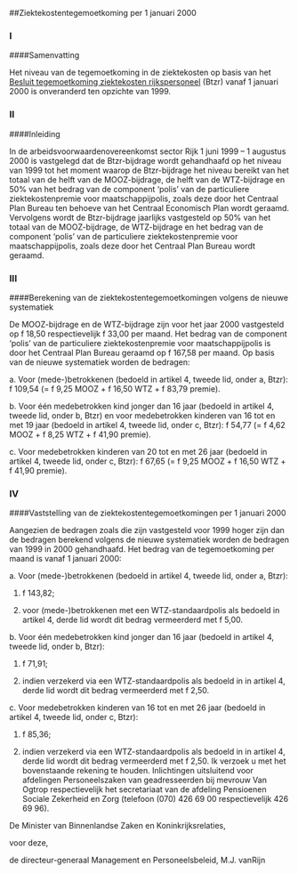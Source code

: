 <meta http-equiv='Content-Type' content='text/html; charset=utf-8' />

##Ziektekostentegemoetkoming per 1 januari 2000

### I  

####Samenvatting

Het niveau van de tegemoetkoming in de ziektekosten op basis van het [Besluit tegemoetkoming ziektekosten rijkspersoneel](../../../../../../../AMvB/besluit/tegemoetkoming/ziektekosten/rijkspersoneel/BWBR0006855/README.md) (Btzr) vanaf 1 januari 2000 is onveranderd ten opzichte van 1999.    
### II  

####Inleiding

In de arbeidsvoorwaardenovereenkomst sector Rijk 1 juni 1999 – 1 augustus 2000 is vastgelegd dat de Btzr-bijdrage wordt gehandhaafd op het niveau van 1999 tot het moment waarop de Btzr-bijdrage het niveau bereikt van het totaal van de helft van de MOOZ-bijdrage, de helft van de WTZ-bijdrage en 50% van het bedrag van de component ‘polis’ van de particuliere ziektekostenpremie voor maatschappijpolis, zoals deze door het Centraal Plan Bureau ten behoeve van het Centraal Economisch Plan wordt geraamd. Vervolgens wordt de Btzr-bijdrage jaarlijks vastgesteld op 50% van het totaal van de MOOZ-bijdrage, de WTZ-bijdrage en het bedrag van de component ‘polis’ van de particuliere ziektekostenpremie voor maatschappijpolis, zoals deze door het Centraal Plan Bureau wordt geraamd.    
### III  

####Berekening van de ziektekostentegemoetkomingen volgens de nieuwe systematiek

De MOOZ-bijdrage en de WTZ-bijdrage zijn voor het jaar 2000 vastgesteld op f 18,50 respectievelijk f 33,00 per maand. Het bedrag van de component ‘polis’ van de particuliere ziektekostenpremie voor maatschappijpolis is door het Centraal Plan Bureau geraamd op f 167,58 per maand. Op basis van de nieuwe systematiek worden de bedragen: 

a. Voor (mede-)betrokkenen (bedoeld in artikel 4, tweede lid, onder a, Btzr): f 109,54 (= f 9,25 MOOZ + f 16,50 WTZ + f 83,79 premie).  

b. Voor één medebetrokken kind jonger dan 16 jaar (bedoeld in artikel 4, tweede lid, onder b, Btzr) en voor medebetrokken kinderen van 16 tot en met 19 jaar (bedoeld in artikel 4, tweede lid, onder c, Btzr): f 54,77 (= f 4,62 MOOZ + f 8,25 WTZ + f 41,90 premie).  

c. Voor medebetrokken kinderen van 20 tot en met 26 jaar (bedoeld in artikel 4, tweede lid, onder c, Btzr): f 67,65 (= f 9,25 MOOZ + f 16,50 WTZ + f 41,90 premie).      
### IV  

####Vaststelling van de ziektekostentegemoetkomingen per 1 januari 2000

Aangezien de bedragen zoals die zijn vastgesteld voor 1999 hoger zijn dan de bedragen berekend volgens de nieuwe systematiek worden de bedragen van 1999 in 2000 gehandhaafd. Het bedrag van de tegemoetkoming per maand is vanaf 1 januari 2000: 

a. Voor (mede-)betrokkenen (bedoeld in artikel 4, tweede lid, onder a, Btzr): 

1. f 143,82;  

2. voor (mede-)betrokkenen met een WTZ-standaardpolis als bedoeld in artikel 4, derde lid wordt dit bedrag vermeerderd met f 5,00.    

b. Voor één medebetrokken kind jonger dan 16 jaar (bedoeld in artikel 4, tweede lid, onder b, Btzr): 

1. f 71,91;  

2. indien verzekerd via een WTZ-standaardpolis als bedoeld in in artikel 4, derde lid wordt dit bedrag vermeerderd met f 2,50.    

c. Voor medebetrokken kinderen van 16 tot en met 26 jaar (bedoeld in artikel 4, tweede lid, onder c, Btzr): 

1. f 85,36;  

2. indien verzekerd via een WTZ-standaardpolis als bedoeld in in artikel 4, derde lid wordt dit bedrag vermeerderd met f 2,50.        Ik verzoek u met het bovenstaande rekening te houden. Inlichtingen uitsluitend voor afdelingen Personeelszaken van geadresseerden bij mevrouw Van Ogtrop respectievelijk het secretariaat van de afdeling Pensioenen Sociale Zekerheid en Zorg (telefoon (070) 426 69 00 respectievelijk 426 69 96).     

De 
Minister van Binnenlandse Zaken en Koninkrijksrelaties, 

voor deze,  

de 
directeur-generaal Management en Personeelsbeleid, 
M.J. vanRijn    

